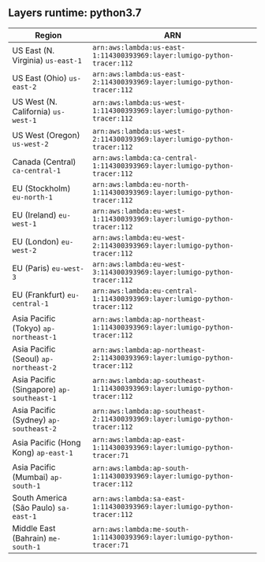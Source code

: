 Layers runtime: python3.7
----
| Region | ARN |
| --- | --- |
|US East (N. Virginia)  `us-east-1`|`arn:aws:lambda:us-east-1:114300393969:layer:lumigo-python-tracer:112`|
|US East (Ohio)  `us-east-2`|`arn:aws:lambda:us-east-2:114300393969:layer:lumigo-python-tracer:112`|
|US West (N. California)  `us-west-1`|`arn:aws:lambda:us-west-1:114300393969:layer:lumigo-python-tracer:112`|
|US West (Oregon)  `us-west-2`|`arn:aws:lambda:us-west-2:114300393969:layer:lumigo-python-tracer:112`|
|Canada (Central)  `ca-central-1`|`arn:aws:lambda:ca-central-1:114300393969:layer:lumigo-python-tracer:112`|
|EU (Stockholm)  `eu-north-1`|`arn:aws:lambda:eu-north-1:114300393969:layer:lumigo-python-tracer:112`|
|EU (Ireland)  `eu-west-1`|`arn:aws:lambda:eu-west-1:114300393969:layer:lumigo-python-tracer:112`|
|EU (London)  `eu-west-2`|`arn:aws:lambda:eu-west-2:114300393969:layer:lumigo-python-tracer:112`|
|EU (Paris)  `eu-west-3`|`arn:aws:lambda:eu-west-3:114300393969:layer:lumigo-python-tracer:112`|
|EU (Frankfurt)  `eu-central-1`|`arn:aws:lambda:eu-central-1:114300393969:layer:lumigo-python-tracer:112`|
|Asia Pacific (Tokyo)  `ap-northeast-1`|`arn:aws:lambda:ap-northeast-1:114300393969:layer:lumigo-python-tracer:112`|
|Asia Pacific (Seoul)  `ap-northeast-2`|`arn:aws:lambda:ap-northeast-2:114300393969:layer:lumigo-python-tracer:112`|
|Asia Pacific (Singapore)  `ap-southeast-1`|`arn:aws:lambda:ap-southeast-1:114300393969:layer:lumigo-python-tracer:112`|
|Asia Pacific (Sydney)  `ap-southeast-2`|`arn:aws:lambda:ap-southeast-2:114300393969:layer:lumigo-python-tracer:112`|
|Asia Pacific (Hong Kong)  `ap-east-1`|`arn:aws:lambda:ap-east-1:114300393969:layer:lumigo-python-tracer:71`|
|Asia Pacific (Mumbai)  `ap-south-1`|`arn:aws:lambda:ap-south-1:114300393969:layer:lumigo-python-tracer:112`|
|South America (São Paulo)  `sa-east-1`|`arn:aws:lambda:sa-east-1:114300393969:layer:lumigo-python-tracer:112`|
|Middle East (Bahrain)  `me-south-1`|`arn:aws:lambda:me-south-1:114300393969:layer:lumigo-python-tracer:71`|
